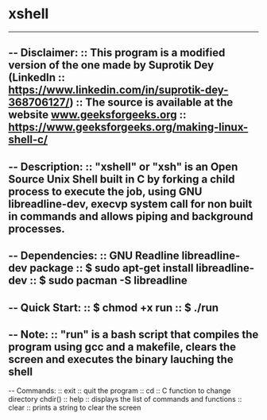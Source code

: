 # xshell
----
-- Disclaimer:
:: This program is a modified version of the one made by Suprotik Dey (LinkedIn :: https://www.linkedin.com/in/suprotik-dey-368706127/)
:: The source is available at the website www.geeksforgeeks.org :: https://www.geeksforgeeks.org/making-linux-shell-c/
----
-- Description:
:: "xshell" or "xsh" is an Open Source Unix Shell built in C by forking a child process to execute the job, using GNU libreadline-dev, execvp system call for non built in commands and allows piping and background processes.
----
-- Dependencies:
:: GNU Readline libreadline-dev package
:: $ sudo apt-get install libreadline-dev
:: $ sudo pacman -S libreadline
----
-- Quick Start:
:: $ chmod +x run
:: $ ./run
----
-- Note:
:: "run" is a bash script that compiles the program using gcc and a makefile, clears the screen and executes the binary lauching the shell
----
-- Commands:
:: exit :: quit the program
:: cd :: C function to change directory chdir()
:: help :: displays the list of commands and functions
:: clear :: prints a string to clear the screen
